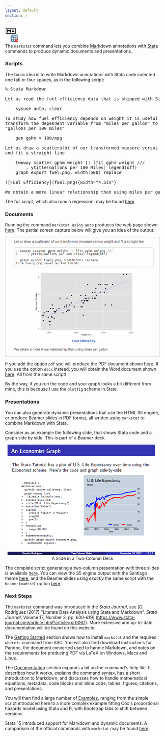 ```yaml
---
layout: default
section: /
---
```


<div class="d-flex">
<div class="p-2"><img src="markstat.png"></div>
<div class="lead mb-3 ml-3 pl-3">
 The <code>markstat</code> command lets you combine <u>Mark</u>down
annotations with <u>Stat</u>a commands to produce dynamic documents and
presentations.
</div></div>

### Scripts

The basic idea is to write Markdown annotations with Stata code indented
one tab or four spaces, as in the following script:

<pre>
% Stata Markdown

Let us read the fuel efficiency data that is shipped with Stata

    sysuse auto, clear

To study how fuel efficiency depends on weight it is useful to
transform the dependent variable from "miles per gallon" to
"gallons per 100 miles"

    gen gphm = 100/mpg

Let us draw a scatterplot of our transformed measure versus weight
and fit a straight line

    twoway scatter gphm weight || lfit gphm weight ///
        , ytitle(Gallons per 100 Miles) legend(off)
    graph export fuel.png, width(500) replace

![Fuel Efficiency](fuel.png){width="4.5in"}    

We obtain a more linear relationship than using miles per gallon.
</pre>

The full script, which also runs a regression, may be found
[here](simpleScript). 

### Documents

Running the command `markstat using auto` produces the web page 
shown [here](auto.html). The partial screen capture below will 
give you an idea of the output:

<div clas="text-center mb-3" style="border:1px solid #c0c0c0">
<img src="auto-snip.png"/>
</div>

If you add the option `pdf` you will produce the PDF document shown
[here](auto.pdf). If you use the option `docx` instead, you will obtain
the Word document shown [here](auto.docx). All from the same script!

By the way, if you run the code and your graph looks a bit different
from mine, this is because I use the `plottig` scheme in Stata.

### Presentations

You can also generate dynamic presentations that use the HTML S5 engine,
or produce Beamer slides in PDF format, all written using `markstat` to
combine Markdown with Stata.

Consider as an example the following slide, that shows Stata code and a
graph side by side. This is part of a Beamer deck.

<p align="center">
<img src="economist.png" alt="A Slide in a Teo-Column Deck"/><br/> A
Slide in a Two-Column Deck
</p>

The complete script generating a two-column presentation with three
slides is available [here](twoColumnSlides). You can view the S5 engine
output with the Santiago theme [here](santiago.html), and the Beamer
slides using *exactly* the same script with the `beamer(madrid)` option
[here](madrid.pdf).

### Next Steps

The `markstat` command was introduced in the *Stata Journal*, see \[G.
Rodríguez (2017) "Literate Data Analysis using Stata and Markdown",
*Stata Journal*, Volume 17, Number 3, pp. 600-619\]
(https://www.stata-journal.com/article.html?article=pr0067). More
extensive and up-to-date documentation will be found on this website.

The [Getting Started](gettingStarted) section shows how to install
`markstat` and the required `whereis` command from SSC. You will also
find download instructions for Pandoc, the document converted used to
handle Markdown, and notes on the requirements for producing PDF via
LaTeX on Windows, Macs and Linux.

The [Documentation](documentation) section expands a bit on the
command's help file. It describes how it works, explains the command
syntax, has a short introduction to Markdown, and discusses how to
handle mathematical equations, metadata, code blocks and inline code,
tables, figures, citations, and presentations.

You will then find a large number of [Examples](examples), ranging from
the simple script introduced here to a more complex example fitting
Cox's proportional hazards model using Stata and R, with Bootstrap tabs
to shift between versions.

Stata 15 introduced support for Markdown and dynamic documents. A
comparison of the official commands with `markstat` may be found
[here](stata15).

